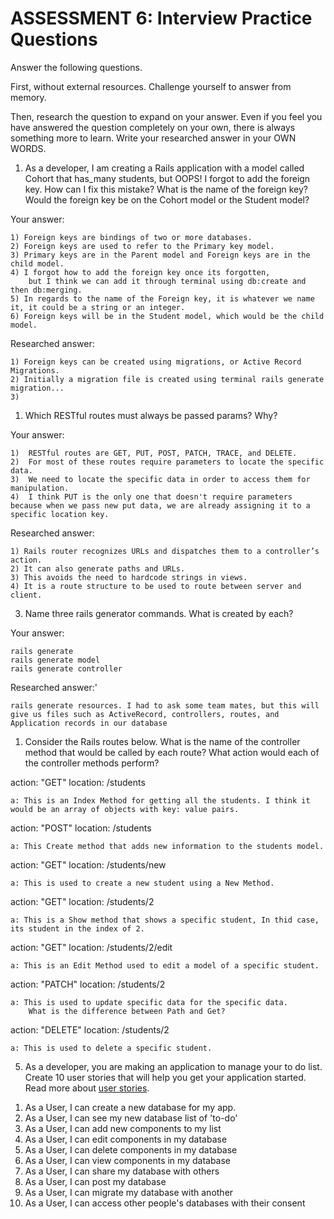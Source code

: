 # ASSESSMENT 6: Interview Practice Questions

Answer the following questions.

First, without external resources. Challenge yourself to answer from memory.

Then, research the question to expand on your answer. Even if you feel you have answered the question completely on your own, there is always something more to learn. Write your researched answer in your OWN WORDS.

1. As a developer, I am creating a Rails application with a model called Cohort that has_many students, but OOPS! I forgot to add the foreign key. How can I fix this mistake? What is the name of the foreign key? Would the foreign key be on the Cohort model or the Student model?

Your answer:
    
    1) Foreign keys are bindings of two or more databases. 
    2) Foreign keys are used to refer to the Primary key model. 
    3) Primary keys are in the Parent model and Foreign keys are in the child model. 
    4) I forgot how to add the foreign key once its forgotten, 
        but I think we can add it through terminal using db:create and then db:merging. 
    5) In regards to the name of the Foreign key, it is whatever we name it, it could be a string or an integer. 
    6) Foreign keys will be in the Student model, which would be the child model.

Researched answer:

    1) Foreign keys can be created using migrations, or Active Record Migrations.
    2) Initially a migration file is created using terminal rails generate migration...
    3) 

1. Which RESTful routes must always be passed params? Why?

Your answer:

    1)  RESTful routes are GET, PUT, POST, PATCH, TRACE, and DELETE.
    2)  For most of these routes require parameters to locate the specific data.
    3)  We need to locate the specific data in order to access them for manipulation.
    4)  I think PUT is the only one that doesn't require parameters because when we pass new put data, we are already assigning it to a specific location key. 

Researched answer:

    1) Rails router recognizes URLs and dispatches them to a controller’s action. 
    2) It can also generate paths and URLs.
    3) This avoids the need to hardcode strings in views.
    4) It is a route structure to be used to route between server and client.

3. Name three rails generator commands. What is created by each?

Your answer:

    rails generate 
    rails generate model
    rails generate controller

Researched answer:'

    rails generate resources. I had to ask some team mates, but this will give us files such as ActiveRecord, controllers, routes, and Application records in our database

    

1. Consider the Rails routes below. What is the name of the controller method that would be called by each route? What action would each of the controller methods perform?

action: "GET" location: /students

    a: This is an Index Method for getting all the students. I think it would be an array of objects with key: value pairs.

action: "POST" location: /students

    a: This Create method that adds new information to the students model.

action: "GET" location: /students/new

    a: This is used to create a new student using a New Method.

action: "GET" location: /students/2

    a: This is a Show method that shows a specific student, In thid case, its student in the index of 2.

action: "GET" location: /students/2/edit

    a: This is an Edit Method used to edit a model of a specific student.

action: "PATCH" location: /students/2

    a: This is used to update specific data for the specific data.
        What is the difference between Path and Get?

action: "DELETE" location: /students/2

    a: This is used to delete a specific student.

5. As a developer, you are making an application to manage your to do list. Create 10 user stories that will help you get your application started. Read more about [user stories](https://www.atlassian.com/agile/project-management/user-stories).

1) As a User, I can create a new database for my app.
2) As a User, I can see my new database list of 'to-do'
3) As a User, I can add new components to my list
4) As a User, I can edit components in my database
5) As a User, I can delete components in my database
6) As a User, I can view components in my database
7) As a User, I can share my database with others
8) As a User, I can post my database
9) As a User, I can migrate my database with another
10) As a User, I can access other people's databases with their consent